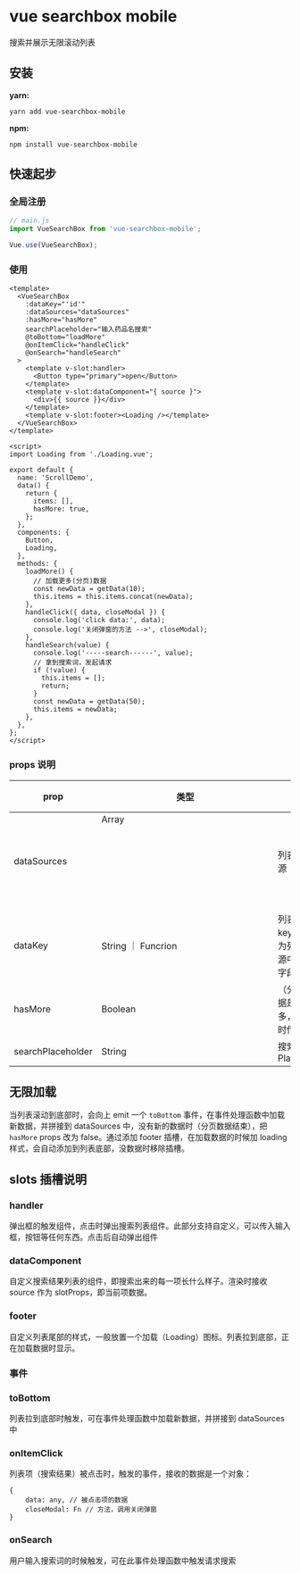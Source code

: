 # vue searchbox mobile

搜索并展示无限滚动列表

## 安装

**yarn:**

```
yarn add vue-searchbox-mobile
```

**npm:**

```
npm install vue-searchbox-mobile
```

## 快速起步

### 全局注册

```javascript
// main.js
import VueSearchBox from 'vue-searchbox-mobile';

Vue.use(VueSearchBox);
```

### 使用

```vue
<template>
  <VueSearchBox
    :dataKey="'id'"
    :dataSources="dataSources"
    :hasMore="hasMore"
    searchPlaceholder="输入药品名搜索"
    @toBottom="loadMore"
    @onItemClick="handleClick"
    @onSearch="handleSearch"
  >
    <template v-slot:handler>
      <Button type="primary">open</Button>
    </template>
    <template v-slot:dataComponent="{ source }">
      <div>{{ source }}</div>
    </template>
    <template v-slot:footer><Loading /></template>
  </VueSearchBox>
</template>

<script>
import Loading from './Loading.vue';

export default {
  name: 'ScrollDemo',
  data() {
    return {
      items: [],
      hasMore: true,
    };
  },
  components: {
    Button,
    Loading,
  },
  methods: {
    loadMore() {
      // 加载更多(分页)数据
      const newData = getData(10);
      this.items = this.items.concat(newData);
    },
    handleClick({ data, closeModal }) {
      console.log('click data:', data);
      console.log('关闭弹窗的方法 -->', closeModal);
    },
    handleSearch(value) {
      console.log('-----search------', value);
      // 拿到搜索词，发起请求
      if (!value) {
        this.items = [];
        return;
      }
      const newData = getData(50);
      this.items = newData;
    },
  },
};
</script>
```

### props 说明

| prop              | 类型               | 描述                                       | 必填 |
| ----------------- | ------------------ | ------------------------------------------ | ---- |
| dataSources       | Array<Object>      | 列表的数据源                               | 是   |
| dataKey           | String ｜ Funcrion | 列表项的 key，需要为列表数据源中的唯一字段 | 是   |
| hasMore           | Boolean            | （分页）数据是否有更多，无数据时传入 false | 是   |
| searchPlaceholder | String             | 搜索框的 Placeholder                       | 否   |

## 无限加载

当列表滚动到底部时，会向上 emit 一个 `toBottom` 事件，在事件处理函数中加载新数据，并拼接到 dataSources 中，没有新的数据时（分页数据结束），把 `hasMore` props 改为 false。通过添加 footer 插槽，在加载数据的时候加 loading 样式，会自动添加到列表底部，没数据时移除插槽。

## slots 插槽说明

### handler

弹出框的触发组件，点击时弹出搜索列表组件。此部分支持自定义，可以传入输入框，按钮等任何东西。点击后自动弹出组件

### dataComponent

自定义搜索结果列表的组件，即搜索出来的每一项长什么样子。渲染时接收 source 作为 slotProps，即当前项数据。

### footer

自定义列表尾部的样式，一般放置一个加载（Loading）图标。列表拉到底部，正在加载数据时显示。

### 事件

### toBottom

列表拉到底部时触发，可在事件处理函数中加载新数据，并拼接到 dataSources 中

### onItemClick

列表项（搜索结果）被点击时，触发的事件，接收的数据是一个对象：

```
{
	data: any, // 被点击项的数据
	closeModal: Fn // 方法，调用关闭弹窗
}
```

### onSearch

用户输入搜索词的时候触发，可在此事件处理函数中触发请求搜索
